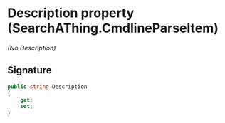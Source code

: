 # Description property (SearchAThing.CmdlineParseItem)
_(No Description)_

## Signature
```csharp
public string Description
{
    get;
    set;
}
```

